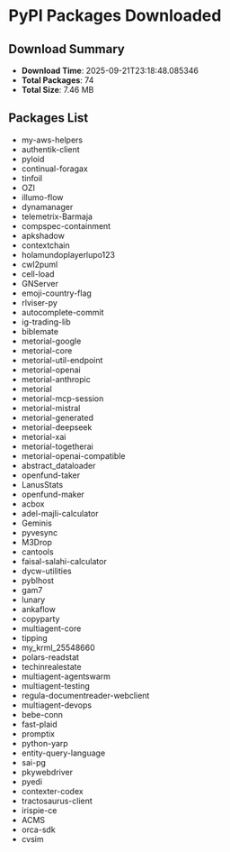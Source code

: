 # PyPI Packages Downloaded

## Download Summary
- **Download Time**: 2025-09-21T23:18:48.085346
- **Total Packages**: 74
- **Total Size**: 7.46 MB

## Packages List
- my-aws-helpers
- authentik-client
- pyloid
- continual-foragax
- tinfoil
- OZI
- illumo-flow
- dynamanager
- telemetrix-Barmaja
- compspec-containment
- apkshadow
- contextchain
- holamundoplayerlupo123
- cwl2puml
- cell-load
- GNServer
- emoji-country-flag
- rlviser-py
- autocomplete-commit
- ig-trading-lib
- biblemate
- metorial-google
- metorial-core
- metorial-util-endpoint
- metorial-openai
- metorial-anthropic
- metorial
- metorial-mcp-session
- metorial-mistral
- metorial-generated
- metorial-deepseek
- metorial-xai
- metorial-togetherai
- metorial-openai-compatible
- abstract_dataloader
- openfund-taker
- LanusStats
- openfund-maker
- acbox
- adel-majli-calculator
- Geminis
- pyvesync
- M3Drop
- cantools
- faisal-salahi-calculator
- dycw-utilities
- pyblhost
- gam7
- lunary
- ankaflow
- copyparty
- multiagent-core
- tipping
- my_krml_25548660
- polars-readstat
- techinrealestate
- multiagent-agentswarm
- multiagent-testing
- regula-documentreader-webclient
- multiagent-devops
- bebe-conn
- fast-plaid
- promptix
- python-yarp
- entity-query-language
- sai-pg
- pkywebdriver
- pyedi
- contexter-codex
- tractosaurus-client
- irispie-ce
- ACMS
- orca-sdk
- cvsim
